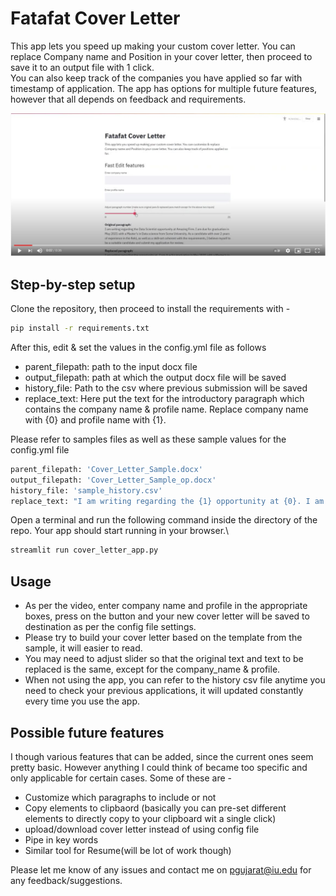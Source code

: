 # Fatafat Cover Letter
This app lets you speed up making your custom cover letter. You can  replace Company name and Position in your cover letter, then proceed to save it to an output file with 1 click.\
You can also keep track of the companies you have applied so far with timestamp of application.
The app has options for multiple future features, however that all depends on feedback and requirements.

<div align="center">
  <a href="https://www.youtube.com/watch?v=-io-9ec6zdU&"><img src="https://github.com/pranavdg1997/fatafat-cover-letter/blob/main/screenshot.JPG" alt="IMAGE ALT TEXT"></a>
</div>

## Step-by-step setup
Clone the repository, then proceed to install the requirements with - 
```sh
pip install -r requirements.txt
```
After this, edit & set the values in  the config.yml file as follows
- parent_filepath: path to the input docx file
- output_filepath: path at which the output docx file will be saved
- history_file: Path to the csv where previous submission will be saved
- replace_text: Here put the text for the introductory paragraph which contains the company name & profile name. Replace company name with {0} and profile name with {1}. 

Please refer to samples files as well as these sample values for the config.yml file
```sh
parent_filepath: 'Cover_Letter_Sample.docx'
output_filepath: 'Cover_Letter_Sample_op.docx'
history_file: 'sample_history.csv'
replace_text: "I am writing regarding the {1} opportunity at {0}. I am due for graduation in May 2021 with a Master's in Data science from XYZ University. As a candidate with over 2 years of experience in the field, as well as a skill-set coherent with the requirements, I believe myself to be a suitable candidate and submit my application for review."
```
Open a terminal and run the following command inside the directory of the repo. Your app should start running in your browser.\
```sh
streamlit run cover_letter_app.py
```
## Usage
 - As per the video, enter company name and profile in the appropriate boxes, press on the button and your new cover letter will be saved to destination as per the config file settings.
 - Please try to build your cover letter based on the template from the sample, it will easier to read.
 - You may need to adjust slider so that the original text and text to be replaced is the same, except for the company_name & profile.
 - When not using the app, you can refer to the history csv file anytime you need to check your previous applications, it will updated constantly every time you use the app.

## Possible future features
I though various features that can be added, since the current ones seem pretty basic. However anything I could think of became too specific and only applicable for certain cases. Some of these are - 
 - Customize which paragraphs to include or not
 - Copy elements to clipbaord (basically you can pre-set different elements to directly copy to your clipboard wit a single click)
 - upload/download cover letter instead of using config file
 - Pipe in key words
 - Similar tool for Resume(will be lot of work though)

Please let me know of any issues and contact me on pgujarat@iu.edu for any feedback/suggestions.

